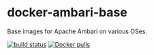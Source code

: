 # docker-ambari-base

Base images for Apache Ambari on various OSes.

[![build status][travis-ci-badge]][travis-ci]
[![Docker pulls][docker-hub-badge]][docker-hub]

[travis-ci-badge]: https://travis-ci.org/adoroszlai/docker-ambari-base.svg?branch=master
[travis-ci]: https://travis-ci.org/adoroszlai/docker-ambari-base
[docker-hub-badge]: https://img.shields.io/docker/pulls/adoroszlai/ambari-base.svg
[docker-hub]: https://hub.docker.com/r/adoroszlai/ambari-base
